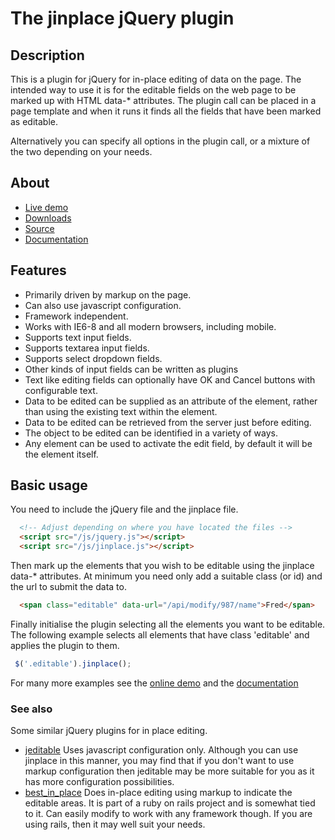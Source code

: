 # The jinplace jQuery plugin 

## Description

This is a plugin for jQuery for in-place editing of data on the page.
The intended way to use it is for the editable fields on the web
page to be marked up with HTML data-* attributes.
The plugin call can be placed in a page template and when it runs
it finds all the fields that have been marked as editable.

Alternatively you can specify all options in the plugin call, or a
mixture of the two depending on your needs.

## About 

* [Live demo](https://bitbucket.org/itinken/jinplace/wiki/demo.html)
* [Downloads](https://bitbucket.org/itinken/jinplace/downloads)
* [Source](https://bitbucket.org/itinken/jinplace/src)
* [Documentation](https://bitbucket.org/itinken/jinplace/wiki/Documentation)

## Features 

* Primarily driven by markup on the page.
* Can also use javascript configuration.
* Framework independent.
* Works with IE6-8 and all modern browsers, including mobile.
* Supports text input fields.
* Supports textarea input fields.
* Supports select dropdown fields.
* Other kinds of input fields can be written as plugins
* Text like editing fields can optionally have OK and Cancel buttons
with configurable text.
* Data to be edited can be supplied as an attribute of the element,
rather than using the existing text within the element.
* Data to be edited can be retrieved from the server just before
editing.
* The object to be edited can be identified in a variety of ways.
* Any element can be used to activate the edit field, by default it
will be the element itself.

## Basic usage 

You need to include the jQuery file and the jinplace file.

```html
  <!-- Adjust depending on where you have located the files -->
  <script src="/js/jquery.js"></script>
  <script src="/js/jinplace.js"></script>
```

Then mark up the elements that you wish to be editable using the
jinplace data-* attributes. At minimum you need only add a suitable
class (or id) and the url to submit the data to.

```html
  <span class="editable" data-url="/api/modify/987/name">Fred</span>
```

Finally initialise the plugin selecting all the elements you want
to be editable. The following example selects all elements that have
class 'editable' and applies the plugin to them.

```javascript
 $('.editable').jinplace();
```

For many more examples see the [online demo](https://bitbucket.org/itinken/jinplace/wiki/demo.html)
and the [documentation](https://bitbucket.org/itinken/jinplace/wiki/Documentation)

### See also

Some similar jQuery plugins for in place editing.

* [jeditable](http://www.appelsiini.net/projects/jeditable) Uses
javascript configuration only. Although you can use jinplace in this
manner, you may find that if you don't want to use markup
configuration then jeditable may be more suitable for you as it has
more configuration possibilities.
* [best_in_place](https://github.com/bernat/best_in_place) Does
in-place editing using markup to indicate the editable areas. It
is part of a ruby on rails project and is somewhat tied to it. Can
easily modify to work with any framework though. If you are using
rails, then it may well suit your needs.
